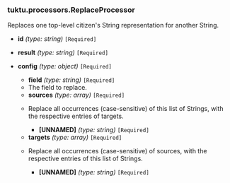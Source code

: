 ### tuktu.processors.ReplaceProcessor
Replaces one top-level citizen's String representation for another String.

  * **id** *(type: string)* `[Required]`

  * **result** *(type: string)* `[Required]`

  * **config** *(type: object)* `[Required]`

    * **field** *(type: string)* `[Required]`
    - The field to replace.
 
    * **sources** *(type: array)* `[Required]`
    - Replace all occurrences (case-sensitive) of this list of Strings, with the respective entries of targets.
 
      * **[UNNAMED]** *(type: string)* `[Required]`

    * **targets** *(type: array)* `[Required]`
    - Replace all occurrences (case-sensitive) of sources, with the respective entries of this list of Strings.
 
      * **[UNNAMED]** *(type: string)* `[Required]`

